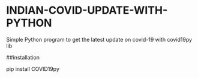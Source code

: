 # INDIAN-COVID-UPDATE-WITH-PYTHON

Simple Python program to get the latest update on covid-19 with covid19py lib

##installation

pip install COVID19py
